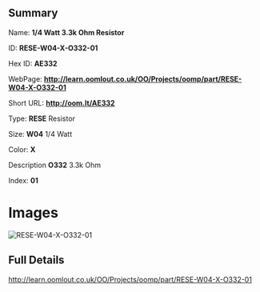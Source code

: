 

## Summary
 
Name: __1/4 Watt 3.3k Ohm Resistor__

ID: __RESE-W04-X-O332-01__

Hex ID: __AE332__

WebPage: __http://learn.oomlout.co.uk/OO/Projects/oomp/part/RESE-W04-X-O332-01__

Short URL: __http://oom.lt/AE332__


Type: __RESE__ Resistor 

Size: __W04__ 1/4 Watt 

Color: __X__  

Description __O332__ 3.3k Ohm 

Index: __01__


# Images
![RESE-W04-X-O332-01](http://oomlout.com/oomp-gen/parts/RESE-W04-X-O332-01/RESE-W04-X-O332-01_420.jpg)



## Full Details

 http://learn.oomlout.co.uk/OO/Projects/oomp/part/RESE-W04-X-O332-01














